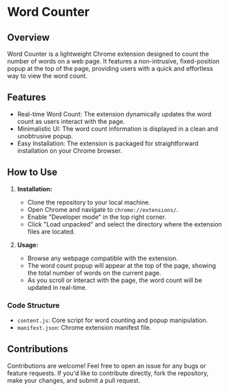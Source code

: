 # Word Counter

## Overview
Word Counter is a lightweight Chrome extension designed to count the number of words on a web page. It features a non-intrusive, fixed-position popup at the top of the page, providing users with a quick and effortless way to view the word count.

## Features
- Real-time Word Count: The extension dynamically updates the word count as users interact with the page.
- Minimalistic UI: The word count information is displayed in a clean and unobtrusive popup.
- Easy Installation: The extension is packaged for straightforward installation on your Chrome browser.

## How to Use
1. **Installation:**
   - Clone the repository to your local machine.
   - Open Chrome and navigate to `chrome://extensions/`.
   - Enable "Developer mode" in the top right corner.
   - Click "Load unpacked" and select the directory where the extension files are located.

2. **Usage:**
   - Browse any webpage compatible with the extension.
   - The word count popup will appear at the top of the page, showing the total number of words on the current page.
   - As you scroll or interact with the page, the word count will be updated in real-time.

### Code Structure
- `content.js`: Core script for word counting and popup manipulation.
- `manifest.json`: Chrome extension manifest file.

## Contributions
Contributions are welcome! Feel free to open an issue for any bugs or feature requests. If you'd like to contribute directly, fork the repository, make your changes, and submit a pull request.